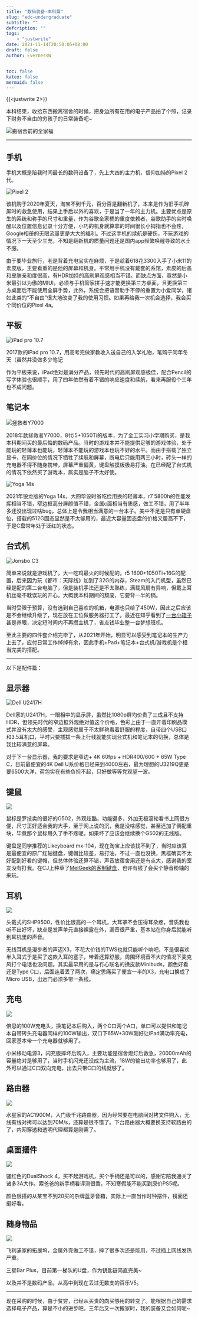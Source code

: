 ```yaml
---
title: "数码装备·本科篇"
slug: "edc-undergraduate"
subtitle: ""
defcription: ""
tags:
    - "justwrite"
date: 2021-11-14T20:50:05+08:00
draft: false
author: EvernessW


toc: false
katex: false
mermaid: false
---
```


{{<justwrite 2>}}

本科结束，收拾东西搬离宿舍的时候，把身边所有在用的电子产品拍了个照，记录下财务不自由的穷孩子的日常装备吧~

![搬宿舍前的全家福](https://awesome-image.oss-cn-beijing.aliyuncs.com/202111151940980.jpg)

<hr>

## 手机

手机大概是陪我时间最长的数码设备了，先上大四的主力机，信仰加持的Pixel 2代。

![Pixel 2](https://awesome-image.oss-cn-beijing.aliyuncs.com/202111151941586.jpg)

该机购于2020年夏天，淘宝不到千元，百分百是翻新机了，本来是作为旧手机碎屏时的救急使用，结果上手后以外的喜欢，于是当了一年的主力机。主要优点是原生的系统和称手的尺寸和重量，作为谷歌全家桶的重度依赖者，谷歌助手的实时唤醒以及位置信息记录十分方便，小巧的机身就算拿的时间很长小拇指也不会疼，Google相册的无限流量更是大大的福利。不过这手机的续航是硬伤，不玩游戏的情况下一天至少三充，不知是翻新机的质量问题还是国内app频繁唤醒导致的水土不服。

由于要毕业旅行，老是背着充电宝实在麻烦，于是趁着618花3300入手了小米11的素皮版，主要看重的是他的屏幕和机身。平常用手机没有戴套的系馆，素皮的后盖和皮肤亲和度很高，有HDR加持的高刷屏观感相当不错。而缺点方面，竟然是小米最引以为傲的MIUI，必须与手机管家拼手速才能更换第三方桌面，且更换第三方桌面后不能使用全屏手势，此外，系统会把语音助手不停的重置为小爱同学，诸如此类的“不自由”很大地改变了我的使用习惯。如果再给我一次机会选择，我会买个同价位的Pixel 4a。

## 平板

![iPad pro 10.7](https://awesome-image.oss-cn-beijing.aliyuncs.com/202111151942331.jpg)

2017款的iPad pro 10.7，用高考完做家教收入送自己的入学礼物，笔购于同年冬天（虽然并没做多少笔记

作为平板来说，iPad绝对是满分产品，领先时代的高刷屏观感极佳，配合Pencil的写字体验也很顺手，用了四年依然有着不错的响应速度和续航，看来再服役个三年也不成问题。

## 笔记本

![拯救者Y7000](https://awesome-image.oss-cn-beijing.aliyuncs.com/202111151943813.jpg)

2018年款拯救者Y7000，8代i5+1050Ti的版本，为了金工实习小学期购买，是我本科期间买的最后悔的数码产品。当时的游戏本并不能提供足够的游戏体验，处于能玩的轻薄本也能玩，轻薄本不能玩的游戏本也玩不好的水平。而由于搭载了独立显卡，在同价位的情况下牺牲了续航和屏幕，断电后只能用两三小时，砖头一样的充电器不得不随身携带，屏幕严重偏黄，键盘触摸板极易打油。在已经配了台式机的情况下依然买了游戏本，属实是脑子不太好使。

![Yoga 14s](https://awesome-image.oss-cn-beijing.aliyuncs.com/202111151944412.jpg)

2021年锐龙版的Yoga 14s，大四毕设时省吃俭用换的轻薄本，r7 5800h的性能发挥相当不错，窄边框高分屏颜值不错，金属c面相当有质感，做工不错，用了半年多还没出现过啥bug，总体上是令我相当满意的一台本子。美中不足是只有单硬盘位，搭载的512G固态显然是不太够用的，最近大容量固态盘的价格又居高不下，于是C盘常年处于泛红的状态。

## 台式机

![Jonsbo C3](https://awesome-image.oss-cn-beijing.aliyuncs.com/202111151944377.jpg)

简单来说就是游戏机了，大一吃鸡最火的时候配的，r5 1600+1050Ti+16G的配置，后来因为玩《都市：天际线》加到了32G的内存，Steam的入门机型，虽然已经是配的第二台电脑了，但是装机手法还是不太熟练，满载风扇有异响，但戴上耳机丝毫不耽误玩的开心。大概我本科期间的颓废，它要背一半的锅。

当时受限于预算，没有选到自己喜欢的机箱，电源也只给了450W，因此之后应该是不会继续升级了，现在放在工位做服务器打工了。最近在知乎看到了[一台小箱子](https://zhuanlan.zhihu.com/p/431652783)甚是养眼，决定短时间内不再攒主机了，省点钱毕业整一台梦想班机。

至此主要的四件套介绍完毕了，从2021年开始，明显可以感受到笔记本的生产力上去了，应付日常工作绰绰有余，因此手机+Pad+笔记本+台式机/游戏机是个相当完美的搭配。

<hr>

以下是配件篇：

## 显示器

![Dell U2417H](https://awesome-image.oss-cn-beijing.aliyuncs.com/202111151947721.jpg)

Dell家的U2417H，一眼相中的显示屏，虽然比1080p屏均价贵了三成且不支持HDR，但领先时代的窄边框外观绝对值这个价格，色彩上由于一直开着印刷品模式并没有太大的感受，主观感觉属于不太鲜艳看着舒服的程度，自带四个USB口和3.5耳机口，平时只要插拔一条上行线就能实现台式机和笔记本的切换，总体是我比较满意的屏幕。

对于下一台显示器，我的要求是窄边+ 4K 60fps + HDR400/600 + 65W Type C，目前最便宜的4K Dell U系价格已经来到4000左右，最为理想的U3219Q更是要6500大洋，荷包实在有些负担不起，只好做等等党观望一波。

## 键鼠

![](https://awesome-image.oss-cn-beijing.aliyuncs.com/202111151955800.jpg)

鼠标是罗技卖的很好的G502，外观炫酷，功能键多，外加无极滚轮看书上网很方便，尺寸正好适合我的大手，至于网上说的沉，我是没啥感觉，甚至还加了俩配重块，毕竟那个鼠标用久了手不疼呢，如果坏了应该会继续换个G502的无线版。

键盘是同学推荐的Likeyboard mx-104，现在淘宝上应该找不到了，当时应该算是最便宜的原厂红轴键盘，键帽比较差，易打油，不过一直也没换，黑框确实不太好配到好看的键帽，但总体体验还算不错，声音放宿舍用还是有点大，感谢我的室友没有打我。在CJ上种草了[MelGeek的客制键盘](https://item.taobao.com/item.htm?id=631031207660)，也许有钱了会买个静音粉轴的来玩。

## 耳机

![](https://awesome-image.oss-cn-beijing.aliyuncs.com/202111152053681.jpg)

头戴式的SHP9500，性价比很高的一个耳机，大耳罩不会压得耳朵疼，音质我也听不出好坏，缺点是发声单元直接裸露在外，漏音很严重，基本站在你身后就能听到耳机里的声音。

无线耳机是漫步者的声迈X3，不花大价钱的TWS也就只能听个响吧，不是很喜欢半入耳式于是买了这款入耳的塞子，带着还算舒服，周围环境音不大的情况下麦克风打个电话也没问题。其实最早用的是与冇心联名的换皮款Minibuds，颜色好看还是Type C口，后面连着丢了两次，痛定思痛买了便宜一半的X3，充电口换成了Micro USB，出远门必须多带一条线。

## 充电

![](https://awesome-image.oss-cn-beijing.aliyuncs.com/202111152139872.jpg)

倍思的100W充电头，换笔记本后购入，两个C口两个A口，单口可以提供和笔记本自带砖头充电器同样的100W输出，双口下65W+30W刚好让iPad满功率充电，回家基本带一个充电器就够用了。

小米移动电源3，闪充版摔坏后购入，主要功能是宿舍熄灯后救急，20000mAh的容量绝对是够用了，当时手机闪充还没成为主流，18W的输出功率也够用了，此外可以通过C口双向充电，出去只带C口的线就够了。

## 路由器

![](https://awesome-image.oss-cn-beijing.aliyuncs.com/202111152140121.jpg)

水星家的AC1900M，入门级千兆路由器，因为经常要在电脑间对拷文件购入，无线有线对拷可以达到70M/s，还算是很不错了。下台路由器大概要换支持软路由的了，内网穿透和透明代理都算是刚需了。

## 桌面摆件

![](https://awesome-image.oss-cn-beijing.aliyuncs.com/202111152156567.jpg)

骚红色的DualShock 4，买不起游戏机，买个手柄还是可以的，感谢它陪我通关了诸多3A大作。索爸爸的新手柄看评测很香，不知寒假能不能买到原价PS5呢。

颜色很搭的从某宝不到20买的杂牌蓝牙音箱，实际上一直当作时钟摆件，镜面还挺好看。

## 随身物品

![](https://awesome-image.oss-cn-beijing.aliyuncs.com/202111152158992.jpg)

飞利浦家的拓展坞，金属外壳做工不错，摔了很多次还是能用，不过插上网线发热严重。

三星Bar Plus，目前第一梯队的U盘，作为钥匙链简直完美~

以及并不是数码产品，从高中到现在丢过无数支的百乐V5。

<hr>

现在采购的时候，由于贫穷，已经从买贵的向买够用的转变了。能根据自己的需求选择电子产品，算是不小的进步吧。三年后又一次搬家时，我的装备又会如何呢~

